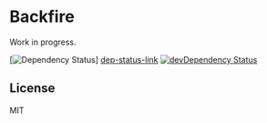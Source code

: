 # Backfire
Work in progress.

[![Dependency Status][dep-status-img]] [dep-status-link]
[![devDependency Status][dev-dep-status-img]][dev-dep-status-link]

[dep-status-img]: https://david-dm.org/amorino/backfire.svg
[dep-status-link]: https://david-dm.org/amorino/backfire
[dev-dep-status-img]: https://david-dm.org/amorino/backfire/dev-status.svg
[dev-dep-status-link]: https://david-dm.org/amorino/backfire#info=devDependencies

## License
MIT
